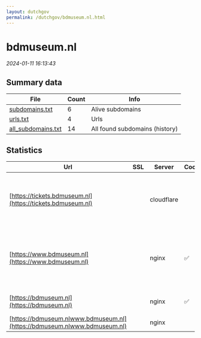 ```yaml
---
layout: dutchgov
permalink: /dutchgov/bdmuseum.nl.html
---
```



# bdmuseum.nl
*2024-01-11 16:13:43*
## Summary data


| File       | Count | Info |
|------------|-------|------|
|[subdomains.txt](/data/bdmuseum.nl/subdomains.txt)|6|Alive subdomains|
|[urls.txt](/data/bdmuseum.nl/urls.txt)|4|Urls|
|[all_subdomains.txt](/data/bdmuseum.nl/all_subdomains.txt)|14|All found subdomains (history)|


## Statistics


| Url | SSL | Server | Cookie | HSTS | CSP | XFO | XXP | RP | Tech |Title |
|------------|-------|------|------|------|------|------|------|------|------|------|
|[https://tickets.bdmuseum.nl](https://tickets.bdmuseum.nl)| |cloudflare| |:white_check_mark: | | :white_check_mark: | | :white_check_mark: |Cloudflare Google Cloud Google Cloud CDN HSTS HTTP/3||
|[https://www.bdmuseum.nl](https://www.bdmuseum.nl)| |nginx|:white_check_mark: |:white_check_mark: | | :white_check_mark: | :white_check_mark: | :white_check_mark: |HSTS MySQL Nginx PHP:7.4.33 Performance Lab:2.7.0 WPML:4.6.8 WordPress|Belasting & Doua...|
|[https://bdmuseum.nl](https://bdmuseum.nl)| |nginx|:white_check_mark: |:white_check_mark: | | :white_check_mark: | :white_check_mark: | :white_check_mark: |HSTS Nginx|301 Moved Perman...|
|[https://bdmuseum.nlwww.bdmuseum.nl](https://bdmuseum.nlwww.bdmuseum.nl)| |nginx| | | | | | :white_check_mark: |Nginx|404 Not Found|